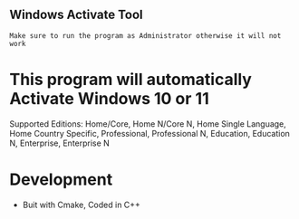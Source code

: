 ## Windows Activate Tool

```
Make sure to run the program as Administrator otherwise it will not work
```

# This program will automatically Activate Windows 10 or 11

Supported Editions:
Home/Core,
Home N/Core N,
Home Single Language,
Home Country Specific,
Professional,
Professional N,
Education,
Education N,
Enterprise,
Enterprise N

# Development

- Buit with Cmake, Coded in C++
